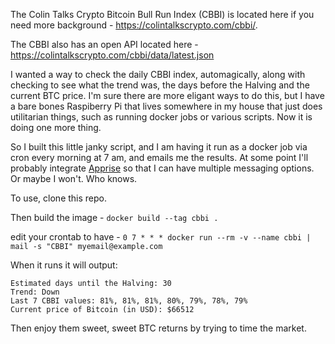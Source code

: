 The Colin Talks Crypto Bitcoin Bull Run Index (CBBI) is located here if you need more background - https://colintalkscrypto.com/cbbi/.

The CBBI also has an open API located here - https://colintalkscrypto.com/cbbi/data/latest.json

I wanted a way to check the daily CBBI index, automagically, along with checking to see what the trend was, the days before the Halving and the current BTC price.  I'm sure there are more eligant ways to do this, but I have a bare bones Raspiberry Pi that lives somewhere in my house that just does utilitarian things, such as running docker jobs or various scripts.  Now it is doing one more thing. 

So I built this little janky script, and I am having it run as a docker job via cron every morning at 7 am, and emails me the results.  At some point I'll probably integrate [Apprise](https://github.com/caronc/apprise) so that I can have multiple messaging options.  Or maybe I won't.  Who knows. 

To use, clone this repo.

Then build the image - `docker build --tag cbbi .`

edit your crontab to have - `0 7 * * * docker run --rm -v --name cbbi | mail -s "CBBI" myemail@example.com`

When it runs it will output:
```
Estimated days until the Halving: 30
Trend: Down
Last 7 CBBI values: 81%, 81%, 81%, 80%, 79%, 78%, 79%
Current price of Bitcoin (in USD): $66512
```

Then enjoy them sweet, sweet BTC returns by trying to time the market.


